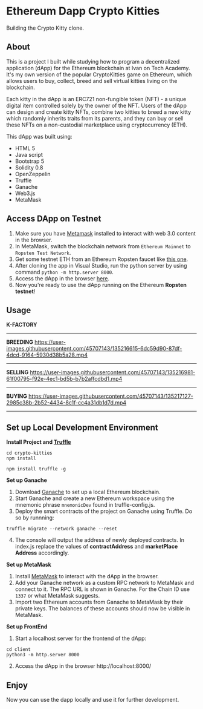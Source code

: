 # Ethereum Dapp Crypto Kitties

Building the Crypto Kitty clone.

## About
This is a project I built while studying how to program a decentralized application (dApp) for the Ethereum blockchain at Ivan on Tech Academy. It's my own version of the popular CryptoKitties game on Ethereum, which allows users to buy, collect, breed and sell virtual kitties living on the blockchain.

Each kitty in the dApp is an ERC721 non-fungible token (NFT) - a unique digital item controlled solely by the owner of the NFT. Users of the dApp can design and create kitty NFTs, combine two kitties to breed a new kitty which randomly inherits traits from its parents, and they can buy or sell these NFTs on a non-custodial marketplace using cryptocurrency (ETH).

This dApp was built using:
* HTML 5
* Java script
* Bootstrap 5
* Solidity 0.8
* OpenZeppelin
* Truffle
* Ganache
* Web3.js
* MetaMask

## Access DApp on Testnet
1. Make sure you have [Metamask](https://metamask.io/) installed to interact with web 3.0 content in the browser.
2. In MetaMask, switch the blockchain network from ```Ethereum Mainnet``` to ```Ropsten Test Network```.
3. Get some testnet ETH from an Ethereum Ropsten faucet like [this one](https://faucet.dimensions.network/).
4. After cloning the app in Visual Studio, run the python server by using command  ```python -m http.server 8000```.
5. Access the dApp in the browser [here](http://localhost:8000/index.html).
6. Now you're ready to use the dApp running on the Ethereum **Ropsten testnet**!

## Usage
**K-FACTORY**
*****

**BREEDING**
https://user-images.githubusercontent.com/45707143/135216615-6dc59d90-87df-4dcd-9164-5930d38b5a28.mp4
*****

**SELLING**
https://user-images.githubusercontent.com/45707143/135216981-61f00795-f92e-4ec1-bd5b-b7b2affcdbd1.mp4
*****

**BUYING**
https://user-images.githubusercontent.com/45707143/135217127-2985c38b-2b52-4434-8c1f-cc4a31db1d7d.mp4
*****

## Set up Local Development Environment
**Install Project and [Truffle](https://www.trufflesuite.com/truffle)**

```
cd crypto-kitties
npm install
```
```
npm install truffle -g
```
**Set up Ganache**
1. Download [Ganache](https://www.trufflesuite.com/ganache) to set up a local Ethereum blockchain.
2. Start Ganache and create a new Ethereum workspace using the mnemonic phrase ```mnemonicDev``` found in truffle-config.js.
3. Deploy the smart contracts of the project on Ganache using Truffle. Do so by runnning:
``` 
truffle migrate --network ganache --reset

```
4. The console will output the address of newly deployed contracts. In index.js replace the values of **contractAddress** and **marketPlace Address** accordingly.

**Set up MetaMask**
1. Install [MetaMask](https://metamask.io/) to interact with the dApp in the browser.
2. Add your Ganache network as a custom RPC network to MetaMask and connect to it. The RPC URL is shown in Ganache. For the Chain ID use ```1337``` or what MetaMask suggests.
3. Import two Ethereum accounts from Ganache to MetaMask by their private keys. The balances of these accounts should now be visible in MetaMask.

**Set up FrontEnd**
1. Start a localhost server for the frontend of the dApp:
```
cd client
python3 -m http.server 8000
```
2. Access the dApp in the browser http://localhost:8000/

## Enjoy
Now you can use the dapp locally and use it for further development.
